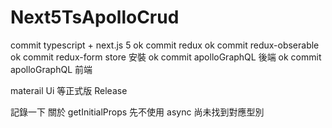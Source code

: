 # Next5TsApolloCrud


commit typescript + next.js 5  ok
commit redux   ok
commit redux-obserable   ok
commit redux-form  store 安裝 ok
commit apolloGraphQL 後端 ok
commit apolloGraphQL 前端 



materail Ui 等正式版 Release


記錄一下 關於 getInitialProps 先不使用 async 尚未找到對應型別

